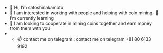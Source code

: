 - 👋 Hi, I’m satoshinakamoto
- 👀 I am interested in working with people and helping with coin mining- 🌱 I’m currently learning 
- 💞️ I am looking to cooperate in mining coins together and earn money from them with you
- - 📫  contact me on telegram : contact me on telegram +81 80 6133 9192
